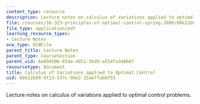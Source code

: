 ```yaml
---
content_type: resource
description: Lecture notes on calculus of variations applied to optimal control problems.
file: /courses/16-323-principles-of-optimal-control-spring-2008/60e12b689f23537c9de215aeffab0753_lec6.pdf
file_type: application/pdf
learning_resource_types:
- Lecture Notes
ocw_type: OCWFile
parent_title: Lecture Notes
parent_type: CourseSection
parent_uid: 6e894506-654a-dd52-5bd9-a554fa34866f
resourcetype: Document
title: Calculus of Variations applied to Optimal Control
uid: 60e12b68-9f23-537c-9de2-15aeffab0753
---
```

Lecture notes on calculus of variations applied to optimal control problems.

